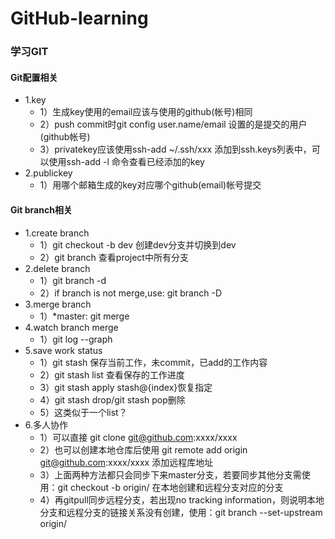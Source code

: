 # GitHub-learning
### 学习GIT
#### Git配置相关
- 1.key
    + 1）生成key使用的email应该与使用的github(帐号)相同
    + 2）push commit时git config user.name/email 设置的是提交的用户(github帐号)
    + 3）privatekey应该使用ssh-add ~/.ssh/xxx 添加到ssh.keys列表中，可以使用ssh-add -l 命令查看已经添加的key
- 2.publickey
    + 1）用哪个邮箱生成的key对应哪个github(email)帐号提交

#### Git branch相关
- 1.create branch
    + 1）git checkout -b dev 创建dev分支并切换到dev
    + 2）git branch 查看project中所有分支
- 2.delete branch
    + 1）git branch -d <branchname>
    + 2）if branch is not merge,use: git branch -D <branchname>
- 3.merge branch
    + 1）*master: git merge <branchname>
- 4.watch branch merge
    + 1）git log --graph
- 5.save work status
    + 1）git stash 保存当前工作，未commit，已add的工作内容
    + 2）git stash list 查看保存的工作进度
    + 3）git stash apply stash@{index}恢复指定
    + 4）git stash drop/git stash pop删除
    + 5）这类似于一个list？
- 6.多人协作
    + 1）可以直接 git clone git@github.com:xxxx/xxxx
    + 2）也可以创建本地仓库后使用 git remote add origin git@github.com:xxxx/xxxx 添加远程库地址
    + 3）上面两种方法都只会同步下来master分支，若要同步其他分支需使用：git checkout -b <branchname> origin/<branchname> 在本地创建和远程分支对应的分支
    + 4）再gitpull同步远程分支，若出现no tracking information，则说明本地分支和远程分支的链接关系没有创建，使用：git branch --set-upstream <branchname> origin/<branch-name>
